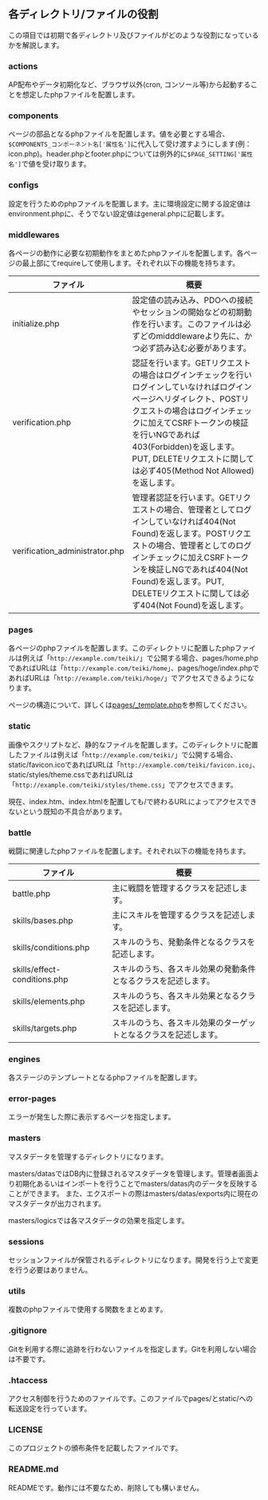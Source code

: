 

## 各ディレクトリ/ファイルの役割
この項目では初期で各ディレクトリ及びファイルがどのような役割になっているかを解説します。

### actions
AP配布やデータ初期化など、ブラウザ以外(cron, コンソール等)から起動することを想定したphpファイルを配置します。

### components
ページの部品となるphpファイルを配置します。値を必要とする場合、`$COMPONENTS_コンポーネント名['属性名']`に代入して受け渡すようにします(例：icon.php)。header.phpとfooter.phpについては例外的に`$PAGE_SETTING['属性名']`で値を受け取ります。

### configs
設定を行うためのphpファイルを配置します。主に環境設定に関する設定値はenvironment.phpに、そうでない設定値はgeneral.phpに記載します。

### middlewares
各ページの動作に必要な初期動作をまとめたphpファイルを配置します。各ページの最上部にてrequireして使用します。それぞれ以下の機能を持ちます。

|ファイル|概要|
| --- | --- |
|initialize.php|設定値の読み込み、PDOへの接続やセッションの開始などの初期動作を行います。このファイルは必ずどのmidddlewareより先に、かつ必ず読み込む必要があります。|
|verification.php|認証を行います。GETリクエストの場合はログインチェックを行いログインしていなければログインページへリダイレクト、POSTリクエストの場合はログインチェックに加えてCSRFトークンの検証を行いNGであれば403(Forbidden)を返します。PUT, DELETEリクエストに関しては必ず405(Method Not Allowed)を返します。|
|verification_administrator.php|管理者認証を行います。GETリクエストの場合、管理者としてログインしていなければ404(Not Found)を返します。POSTリクエストの場合、管理者としてのログインチェックに加えCSRFトークンを検証しNGであれば404(Not Found)を返します。PUT, DELETEリクエストに関しては必ず404(Not Found)を返します。|

### pages
各ページのphpファイルを配置します。このディレクトリに配置したphpファイルは例えば「`http://example.com/teiki/`」で公開する場合、pages/home.phpであればURLは「`http://example.com/teiki/home`」、pages/hoge/index.phpであればURLは「`http://example.com/teiki/hoge/`」でアクセスできるようになります。

ページの構造について、詳しくは[pages/_template.php](https://github.com/sakana-teiki/teiki-adventure/blob/master/pages/_template.php)を参照してください。

### static
画像やスクリプトなど、静的なファイルを配置します。このディレクトリに配置したファイルは例えば「`http://example.com/teiki/`」で公開する場合、static/favicon.icoであればURLは「`http://example.com/teiki/favicon.ico`」、static/styles/theme.cssであればURLは「`http://example.com/teiki/styles/theme.css`」でアクセスできます。

現在、index.htm、index.htmlを配置しても/で終わるURLによってアクセスできないという既知の不具合があります。

### battle
戦闘に関連したphpファイルを配置します。それぞれ以下の機能を持ちます。

|ファイル|概要|
| --- | --- |
|battle.php|主に戦闘を管理するクラスを記述します。|
|skills/bases.php|主にスキルを管理するクラスを記述します。|
|skills/conditions.php|スキルのうち、発動条件となるクラスを記述します。|
|skills/effect-conditions.php|スキルのうち、各スキル効果の発動条件となるクラスを記述します。|
|skills/elements.php|スキルのうち、各スキル効果となるクラスを記述します。|
|skills/targets.php|スキルのうち、各スキル効果のターゲットとなるクラスを記述します。|

### engines
各ステージのテンプレートとなるphpファイルを配置します。

### error-pages
エラーが発生した際に表示するページを指定します。

### masters
マスタデータを管理するディレクトリになります。

masters/datasではDB内に登録されるマスタデータを管理します。管理者画面より初期化あるいはインポートを行うことでmasters/datas内のデータを反映することができます。
また、エクスポートの際はmasters/datas/exports内に現在のマスタデータが出力されます。

masters/logicsでは各マスタデータの効果を指定します。

### sessions
セッションファイルが保管されるディレクトリになります。開発を行う上で変更を行う必要はありません。

### utils
複数のphpファイルで使用する関数をまとめます。

### .gitignore
Gitを利用する際に追跡を行わないファイルを指定します。Gitを利用しない場合は不要です。

### .htaccess
アクセス制御を行うためのファイルです。このファイルでpages/とstatic/への転送設定を行っています。

### LICENSE
このプロジェクトの頒布条件を記載したファイルです。

### README&#046;md
READMEです。動作には不要なため、削除しても構いません。
